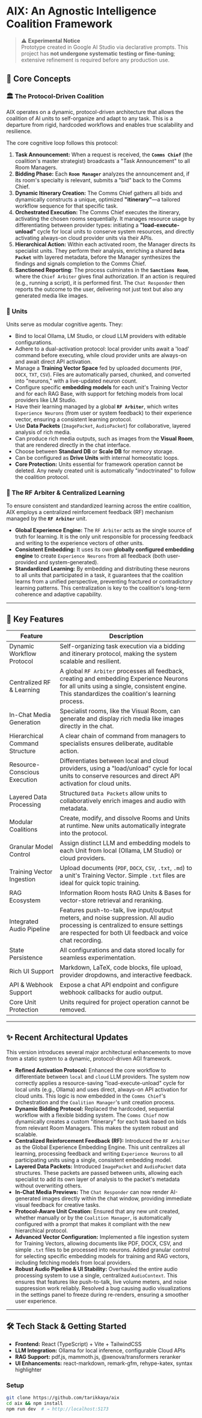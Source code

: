# AIX: An Agnostic Intelligence Coalition Framework

> ⚠️ **Experimental Notice**  
> Prototype created in Google AI Studio via declarative prompts. This project has **not undergone systematic testing or fine-tuning**; extensive refinement is required before any production use.

## 🧱 Core Concepts

### 🏛️ The Protocol-Driven Coalition

AIX operates on a dynamic, protocol-driven architecture that allows the coalition of AI units to self-organize and adapt to any task. This is a departure from rigid, hardcoded workflows and enables true scalability and resilience.

The core cognitive loop follows this protocol:

1.  **Task Announcement:** When a request is received, the **`Comms Chief`** (the coalition's master strategist) broadcasts a "Task Announcement" to all Room Managers.
2.  **Bidding Phase:** Each **`Room Manager`** analyzes the announcement and, if its room's specialty is relevant, submits a "bid" back to the Comms Chief.
3.  **Dynamic Itinerary Creation:** The Comms Chief gathers all bids and dynamically constructs a unique, optimized **"itinerary"**—a tailored workflow sequence for that specific task.
4.  **Orchestrated Execution:** The Comms Chief executes the itinerary, activating the chosen rooms sequentially. It manages resource usage by differentiating between provider types: initiating a **"load-execute-unload"** cycle for local units to conserve system resources, and directly activating always-on cloud provider units via their APIs.
5.  **Hierarchical Action:** Within each activated room, the Manager directs its specialist units. They perform their analysis, enriching a shared **`Data Packet`** with layered metadata, before the Manager synthesizes the findings and signals completion to the Comms Chief.
6.  **Sanctioned Reporting:** The process culminates in the **`Sanctions Room`**, where the `Chief Arbiter` gives final authorization. If an action is required (e.g., running a script), it is performed first. The `Chat Responder` then reports the outcome to the user, delivering not just text but also any generated media like images.

### 🧠 Units

Units serve as modular cognitive agents. They:

- Bind to local Ollama, LM Studio, or cloud LLM providers with editable configurations.
- Adhere to a dual-activation protocol: local provider units await a 'load' command before executing, while cloud provider units are always-on and await direct API activation.
- Manage a **Training Vector Space** fed by uploaded documents (`PDF`, `DOCX`, `TXT`, `CSV`). Files are automatically parsed, chunked, and converted into "neurons," with a live-updated neuron count.
- Configure specific **embedding models** for each unit's Training Vector and for each RAG Base, with support for fetching models from local providers like LM Studio.
- Have their learning managed by a global **`RF Arbiter`**, which writes `Experience Neurons` (from user or system feedback) to their experience vector, ensuring a consistent learning protocol.
- Use **Data Packets** (`ImagePacket`, `AudioPacket`) for collaborative, layered analysis of rich media.
- Can produce rich media outputs, such as images from the **Visual Room**, that are rendered directly in the chat interface.
- Choose between **Standard DB** or **Scale DB** for memory storage.
- Can be configured as **Drive Units** with internal homeostatic loops.
- **Core Protection:** Units essential for framework operation cannot be deleted. Any newly created unit is automatically "indoctrinated" to follow the coalition protocol.

### 🤖 The RF Arbiter & Centralized Learning

To ensure consistent and standardized learning across the entire coalition, AIX employs a centralized reinforcement feedback (RF) mechanism managed by the **`RF Arbiter`** unit.

-   **Global Experience Engine:** The `RF Arbiter` acts as the single source of truth for learning. It is the only unit responsible for processing feedback and writing to the experience vectors of other units.
-   **Consistent Embedding:** It uses its own **globally configured embedding engine** to create `Experience Neurons` from all feedback (both user-provided and system-generated).
-   **Standardized Learning:** By embedding and distributing these neurons to all units that participated in a task, it guarantees that the coalition learns from a unified perspective, preventing fractured or contradictory learning patterns. This centralization is key to the coalition's long-term coherence and adaptive capability.


---

## 🚀 Key Features

| Feature                       | Description                                                                                                   |
|-------------------------------|---------------------------------------------------------------------------------------------------------------|
| Dynamic Workflow Protocol     | Self-organizing task execution via a bidding and itinerary protocol, making the system scalable and resilient.  |
| Centralized RF & Learning     | A global `RF Arbiter` processes all feedback, creating and embedding Experience Neurons for all units using a single, consistent engine. This standardizes the coalition's learning process. |
| In-Chat Media Generation      | Specialist rooms, like the Visual Room, can generate and display rich media like images directly in the chat.   |
| Hierarchical Command Structure| A clear chain of command from managers to specialists ensures deliberate, auditable action.                     |
| Resource-Conscious Execution  | Differentiates between local and cloud providers, using a "load/unload" cycle for local units to conserve resources and direct API activation for cloud units. |
| Layered Data Processing       | Structured `Data Packets` allow units to collaboratively enrich images and audio with metadata.               |
| Modular Coalitions            | Create, modify, and dissolve Rooms and Units at runtime. New units automatically integrate into the protocol. |
| Granular Model Control        | Assign distinct LLM and embedding models to each Unit from local (Ollama, LM Studio) or cloud providers.        |
| Training Vector Ingestion     | Upload documents (`PDF`, `DOCX`, `CSV`, `.txt`, `.md`) to a unit's Training Vector. Simple `.txt` files are ideal for quick topic training. |
| RAG Ecosystem                 | Information Room hosts RAG Units & Bases for vector-store retrieval and reranking.                            |
| Integrated Audio Pipeline     | Features push-to-talk, live input/output meters, and noise suppression. All audio processing is centralized to ensure settings are respected for both UI feedback and voice chat recording. |
| State Persistence             | All configurations and data stored locally for seamless experimentation.                                      |
| Rich UI Support               | Markdown, LaTeX, code blocks, file upload, provider dropdowns, and interactive feedback.                      |
| API & Webhook Support         | Expose a chat API endpoint and configure webhook callbacks for audio output.                                  |
| Core Unit Protection          | Units required for project operation cannot be removed.                                                        |


---
## ✨ Recent Architectural Updates

This version introduces several major architectural enhancements to move from a static system to a dynamic, protocol-driven AGI framework.

-   **Refined Activation Protocol:** Enhanced the core workflow to differentiate between `local` and `cloud` LLM providers. The system now correctly applies a resource-saving "load-execute-unload" cycle for local units (e.g., Ollama) and uses direct, always-on API activation for cloud units. This logic is now embedded in the `Comms Chief`'s orchestration and the `Coalition Manager`'s unit creation process.
-   **Dynamic Bidding Protocol:** Replaced the hardcoded, sequential workflow with a flexible bidding system. The `Comms Chief` now dynamically creates a custom "itinerary" for each task based on bids from relevant Room Managers. This makes the system robust and scalable.
-   **Centralized Reinforcement Feedback (RF):** Introduced the `RF Arbiter` as the Global Experience Embedding Engine. This unit centralizes all learning, processing feedback and writing `Experience Neurons` to all participating units using a single, consistent embedding model.
-   **Layered Data Packets:** Introduced `ImagePacket` and `AudioPacket` data structures. These packets are passed between units, allowing each specialist to add its own layer of analysis to the packet's metadata without overwriting others.
-   **In-Chat Media Previews:** The `Chat Responder` can now render AI-generated images directly within the chat window, providing immediate visual feedback for creative tasks.
-   **Protocol-Aware Unit Creation:** Ensured that any new unit created, whether manually or by the `Coalition Manager`, is automatically configured with a prompt that makes it compliant with the new hierarchical protocol.
-   **Advanced Vector Configuration:** Implemented a file ingestion system for Training Vectors, allowing documents like PDF, DOCX, CSV, and simple `.txt` files to be processed into neurons. Added granular control for selecting specific embedding models for training and RAG vectors, including fetching models from local providers.
-   **Robust Audio Pipeline & UI Stability:** Overhauled the entire audio processing system to use a single, centralized `AudioContext`. This ensures that features like push-to-talk, live volume meters, and noise suppression work reliably. Resolved a bug causing audio visualizations in the settings panel to freeze during re-renders, ensuring a smoother user experience.

---

## 🛠️ Tech Stack & Getting Started

- **Frontend:** React (TypeScript) + Vite + TailwindCSS  
- **LLM Integration:** Ollama for local inference, configurable Cloud APIs  
- **RAG Support:** pdf.js, mammoth.js, @xenova/transformers reranker  
- **UI Enhancements:** react-markdown, remark-gfm, rehype-katex, syntax highlighter  

### Setup

```bash
git clone https://github.com/tarikkaya/aix
cd aix && npm install
npm run dev  # → http://localhost:5173
```
